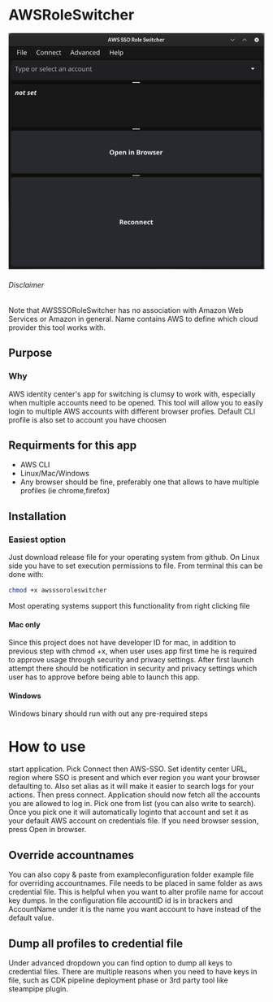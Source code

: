 # AWSRoleSwitcher

![Image of AWSSSORoleSwitcher](images/awsssoroleswitch.png)

###### Disclaimer

Note that AWSSSORoleSwitcher has no association with Amazon Web Services or Amazon in general. Name contains AWS to define which cloud provider this tool works with.

## Purpose
### Why
AWS identity center's app for switching is clumsy to work with, especially when multiple accounts need to be opened. This tool will allow you to easily login to multiple AWS accounts with different browser profies. Default CLI profile is also set to account you have choosen

## Requirments for this app
* AWS CLI
* Linux/Mac/Windows
* Any browser should be fine, preferably one that allows to have multiple profiles (ie chrome,firefox)

## Installation

### Easiest option
Just download release file for your operating system from github. On Linux side you have to set execution permissions to file. From terminal this can be done with:
```bash
chmod +x awsssoroleswitcher
```
Most operating systems support this functionality from right clicking file
#### Mac only
Since this project does not have developer ID for mac, in addition to previous step with chmod +x, when user uses app first time he is required to approve usage through security and privacy settings. After first launch attempt there should be notification in security and privacy settings which user has to approve before being able to launch this app.
#### Windows
Windows binary should run with out any pre-required steps

# How to use
start application. 
Pick Connect then AWS-SSO. Set identity center URL, region where SSO is present and which ever region you want your browser defaulting to. Also set alias as it will make it easier to search logs for your actions. Then press connect.
Application should now fetch all the accounts you are allowed to log in.
Pick one from list (you can also write to search).
Once you pick one it will automatically loginto that account and set it as your default AWS account on credentials file.
If you need browser session, press Open in browser.

## Override accountnames
You can also copy & paste from exampleconfiguration folder example file for overriding accountnames. File needs to be placed in same folder as aws credential file. This is helpful when you want to alter profile name for accout key dumps. In the  configuration file accountID id is in brackers and AccountName under it is the name you want account to have instead of the default value.

## Dump all profiles to credential file
Under advanced dropdown you can find option to dump all keys to credential files. There are multiple reasons when you need to have keys in file, such as CDK pipeline deployment phase or 3rd party tool like steampipe plugin.


